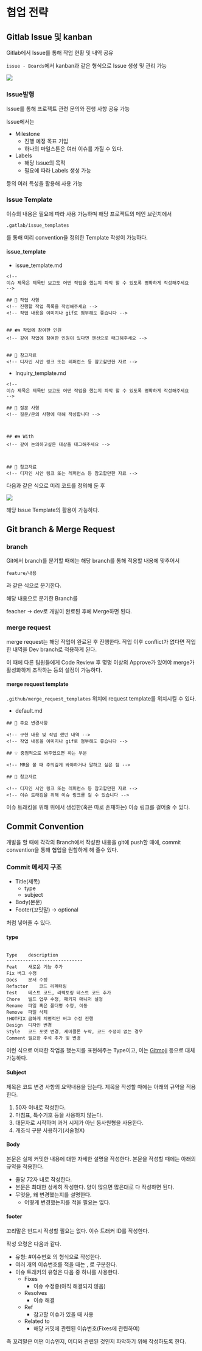 # 협업 전략

## Gitlab Issue 및 kanban

Gitlab에서 Issue를 통해 작업 현황 및 내역 공유

`issue - Boards`에서 kanban과 같은 형식으로 Issue 생성 및 관리 가능

![](https://velog.velcdn.com/images/king_god_chan/post/932c2798-fe6e-4be6-979f-f21f986793c2/image.png)

### Issue발행

Issue를 통해 프로젝트 관련 문의와 진행 사항 공유 가능

Issue에서는

* Milestone
    * 진행 예정 목표 기입
    * 하나의 마일스톤은 여러 이슈를 가질 수 있다.
* Labels
    * 해당 Issue의 목적
    * 필요에 따라 Labels 생성 가능

등의 여러 특성을 활용해 사용 가능

### Issue Template

이슈의 내용은 필요에 따라 사용 가능하며 해당 프로젝트의 메인 브런치에서

`.gatlab/issue_templates`

를 통해 미리 convention을 정의한 Template 작성이 가능하다.

#### issue_template

* issue_template.md

```
<!--
이슈 제목은 제목만 보고도 어떤 작업을 했는지 파악 할 수 있도록 명확하게 작성해주세요
-->

## 📍 작업 사항
<!-- 진행할 작업 목록을 작성해주세요 -->
<!-- 작업 내용을 이미지나 gif로 첨부해도 좋습니다 -->


## 👪 작업에 참여한 인원
<!-- 같이 작업에 참여한 인원이 있다면 멘션으로 태그해주세요 -->


## 🔗 참고자료
<!-- 디자인 시안 링크 또는 레퍼런스 등 참고할만한 자료 -->
```

* Inquiry_template.md

```
<!--
이슈 제목은 제목만 보고도 어떤 작업을 했는지 파악 할 수 있도록 명확하게 작성해주세요
-->

## 📍 질문 사항
<!-- 질문/문의 사항에 대해 작성합니다 -->



## 👪 With
<!-- 같이 논의하고싶은 대상을 태그해주세요 -->



## 🔗 참고자료
<!-- 디자인 시안 링크 또는 레퍼런스 등 참고할만한 자료 -->

```

다음과 같은 식으로 미리 코드를 정의해 둔 후

![](https://velog.velcdn.com/images/king_god_chan/post/621249bb-9e4f-4887-a137-52d59c2f15e9/image.png)

해당 Issue Template의 활용이 가능하다.

## Git branch & Merge Request

### branch

Git에서 branch를 분기할 때에는 해당 branch를 통해 적용할 내용에 맞추어서

`feature/내용`

과 같은 식으로 분기한다.

해당 내용으로 분기한 Branch를

feacher -> dev로 개발이 완료된 후에 Merge하면 된다.

### merge request

merge request는 해당 작업이 완료된 후 진행한다.
작업 이후 conflict가 없다면 작업한 내역을 Dev branch로 적용하게 된다.

이 때에 다른 팀원들에게 Code Review 후 몇명 이상의 Approve가 있어야 merge가 활성화하게 조작하는 등의 설정이 가능하다.

#### merge request template

`.github/merge_request_templates` 위치에 request template를 위치시킬 수 있다.

* default.md

```
## 📍 주요 변경사항

<!-- 구현 내용 및 작업 했던 내역 -->
<!-- 작업 내용을 이미지나 gif로 첨부해도 좋습니다 -->

## 💡 중점적으로 봐주었으면 하는 부분

<!-- MR을 볼 때 주의깊게 봐야하거나 말하고 싶은 점 -->

## 🔗 참고자료

<!-- 디자인 시안 링크 또는 레퍼런스 등 참고할만한 자료 -->
<!-- 이슈 트래킹을 위해 이슈 링크를 걸 수 있습니다 -->

```

이슈 트래킹을 위해 위에서 생성한(혹은 따로 존재하는) 이슈 링크를 걸어줄 수 있다.

## Commit Convention

개발을 할 때에 각각의 Branch에서 작성한 내용을 git에 push할 때에, commit convention을 통해 협업을 원할하게 해 줄수 있다.

### Commit 메세지 구조

* Title(제목)
    * type
    * subject
* Body(본문)
* Footer(꼬밋말) -> optional

처럼 넣어줄 수 있다.

#### type

```

Type	description
----------------------------
Feat	새로운 기능 추가
Fix	버그 수정
Docs	문서 수정
Refactor	코드 리펙터링
Test	테스트 코드, 리펙토링 테스트 코드 추가
Chore	빌드 업무 수정, 패키지 매니저 설정
Rename	파일 혹은 폴더명 수정, 이동
Remove	파일 삭제
!HOTFIX	급하게 치명적인 버그 수정 진행
Design	디자인 변경
Style	코드 포맷 변경, 세미콜론 누락, 코드 수정이 없는 경우
Comment	필요한 주석 추가 및 변경

```

이런 식으로 어떠한 작업을 했는지를 표현해주는 Type이고, 이는 [Gitmoji](https://gitmoji.dev/) 등으로 대체 가능하다.

#### Subject

제목은 코드 변경 사항의 요약내용을 담는다.
제목을 작성할 때에는 아래의 규약을 적용한다.

1. 50자 이내로 작성한다.
2. 마침표, 특수기호 등을 사용하지 않는다.
3. 대문자로 시작하며 과거 시제가 아닌 동사원형을 사용한다.
4. 개조식 구문 사용하기(서술형X)

#### Body

본문은 실제 커밋한 내용에 대한 자세한 설명을 작성한다.
본문을 작성할 때에는 아래의 규약을 적용한다.

* 줄당 72자 내로 작성한다.
* 본문은 최대한 상세히 작성한다. 양이 많으면 많은대로 다 작성하면 된다.
* 무엇을, 왜 변경했는지를 설명한다.
    * 어떻게 변경했는지를 적을 필요는 없다.

#### footer

꼬리말은 반드시 작성할 필요는 없다.
이슈 트래커 ID를 작성한다.

작성 요령은 다음과 같다.

* 유형: #이슈번호 의 형식으로 작성한다.
* 여러 개의 이슈번호를 적을 때는 , 로 구분한다.
* 이슈 트래커의 유형은 다음 중 하나를 사용한다.
  * Fixes
    * 이슈 수정중(아직 해결되지 않음)
  * Resolves
    * 이슈 해결
  * Ref
    * 참고할 이슈가 있을 때 사용
  * Related to
    * 해당 커밋에 관련된 이슈변호(Fixes에 관련하여)
    
즉 꼬리말은 어떤 이슈인지, 어디와 관련된 것인지 파악하기 위해 작성하도록 한다.
